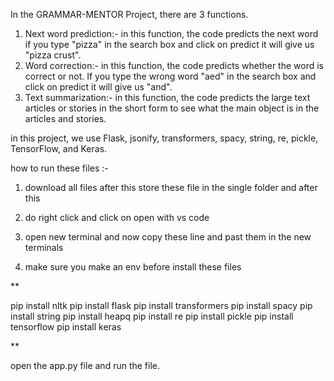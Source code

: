In the GRAMMAR-MENTOR Project, there are 3 functions.

1. Next word prediction:- in this function, the code predicts the next word if you type "pizza" in the search box and click on predict it will give us "pizza crust".
2. Word correction:-  in this function, the code predicts whether the word is correct or not. If you type the wrong word "aed" in the search box and click on predict it will give us "and".
3. Text summarization:-  in this function, the code predicts the large text articles or stories in the short form to see what the main object is in the articles and stories.

in this project, we use Flask, jsonify, transformers, spacy, string, re, pickle, TensorFlow, and Keras.


how to run these files :-

1. download all files after this store these file in the single folder and after this
2. do right click and click on open with vs code 
3. open new terminal and now copy these line and past them in the new terminals

4. make sure you make an env before install these files

**

pip install nltk
pip install flask
pip install transformers
pip install spacy
pip install string
pip install heapq
pip install re
pip install pickle
pip install tensorflow
pip install keras

**

 open the app.py file and run the file.









